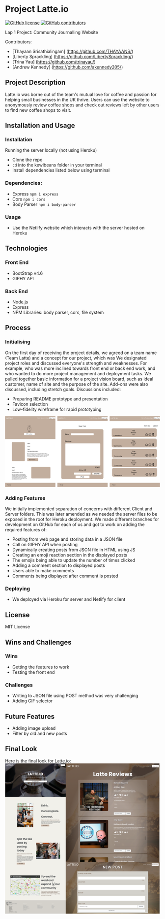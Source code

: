 # Project Latte.io
[![GitHub license](https://img.shields.io/github/license/akennedy205/kewlbeans)](https://github.com/Naereen/StrapDown.js/blob/master/LICENSE)
[![GitHub contributors](https://badgen.net/github/contributors/akennedy205/kewlbeans)](https://GitHub.com/Naereen/Strapdown.js/graphs/contributors/)

Lap 1 Project: Community Journalling Website

Contributors:
- [Thayaan Srisathialingam] (https://github.com/THAYAANS/)
- [Liberty Sprackling] (https://github.com/LibertySprackling/)
- [Trina Yau] (https://github.com/trinayau/)
- [Andrew Kennedy] (https://github.com/akennedy205/)

## Project Description
Latte.io was borne out of the team's mutual love for coffee and passion for helping small businesses in the UK thrive. Users can use the website to anonymously review coffee shops and check out reviews left by other users to find new coffee shops to visit. 

## Installation and Usage
### Installation
Running the server locally (not using Heroku)
- Clone the repo
- `cd` into the kewlbeans folder in your terminal
- Install dependencies listed below using terminal

### Dependencies:
- Express `npm i express`
- Cors `npm i cors`
- Body Parser `npm i body-parser`

### Usage
- Use the Netlify website which interacts with the server hosted on Heroku 

## Technologies 
### Front End 
- BootStrap v4.6
- GIPHY API

### Back End
- Node.js
- Express
- NPM Libraries: body parser, cors, file system

## Process
### Initialising
On the first day of receiving the project details, we agreed on a team name (Team Latte) and a concept for our project, which was
We designated project roles and discussed everyone's strength and weaknesses. For example, who was more inclined towards front end or back end work, and who wanted to do more project management and deployment tasks.
We pulled together basic information for a project vision board, such as ideal customer, name of site and the purpose of the site. 
Add-ons were also discussed, including stretch goals.
Discussions included:
- Preparing README prototype and presentation
- Favicon selection
- Low-fidelity wireframe for rapid prototyping

![wireframe for latte.io](Client/Assets/Images/wireframe.png)

### Adding Features
We initially implemented separation of concerns with different Client and Server folders. This was later amended as we needed the server files to be exposed in the root for Heroku deployment. We made different branches for development on GitHub for each of us and got to work on adding the required features of:
- Posting from web page and storing data in a JSON file
- Call on GIPHY API when posting 
- Dynamically creating posts from JSON file in HTML using JS
- Creating an emoji reaction section in the displayed posts 
- The emojis being able to update the number of times clicked
- Adding a comment section to displayed posts
- Users able to make comments
- Comments being displayed after comment is posted

### Deploying
 - We deployed via Heroku for server and Netlify for client

## License
MIT License
## Wins and Challenges
### Wins
 - Getting the features to work
 - Testing the front end
### Challenges
 - Writing to JSON file using POST method was very challenging
 - Adding GIF selector

## Future Features
 - Adding image upload
 - Filter by old and new posts

## Final Look
Here is the final look for Latte.io:
![final showcase for latte.io](Client/Assets/Images/finallook.png)
